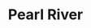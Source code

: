 ---
title: "Pearl River"
address: "21 Princes Street, Cork City"
tel: "+353 (0)21 427 4149"
county: "Cork"
category: "Asian Restaurants"
type: "Content"
lat: "51.8968391418457"
lng: "-8.472887992858887"
---